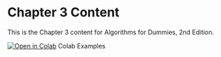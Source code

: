 # Chapter 3 Content
This is the Chapter 3 content for Algorithms for Dummies, 2nd Edition.

[![Open in Colab](https://colab.research.google.com/assets/colab-badge.svg)](https://colab.research.google.com/github/lmassaron/algo4d_2ed/blob/master/Chapter03/A4D2E%3B%2003%3B%20Colab%20Examples.ipynb)   Colab Examples
